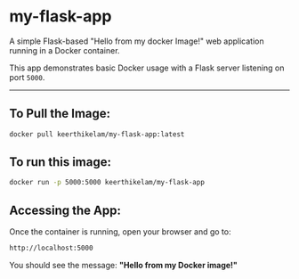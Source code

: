 # my-flask-app

A simple Flask-based "Hello from my docker Image!" web application running in a Docker container.

This app demonstrates basic Docker usage with a Flask server listening on port `5000`.

---

## To Pull the Image:

```bash
docker pull keerthikelam/my-flask-app:latest
```

## To run this image:
```bash
docker run -p 5000:5000 keerthikelam/my-flask-app

```

## Accessing the App:
Once the container is running, open your browser and go to:
```bash
http://localhost:5000
```
You should see the message: **"Hello from my Docker image!"**

